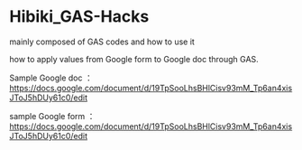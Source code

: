 # Hibiki_GAS-Hacks
mainly composed of GAS codes and how to use it



how to apply values from Google form to Google doc through GAS.

Sample Google doc ： https://docs.google.com/document/d/19TpSooLhsBHlCisv93mM_Tp6an4xisJToJ5hDUy61c0/edit

sample Google form ：　https://docs.google.com/document/d/19TpSooLhsBHlCisv93mM_Tp6an4xisJToJ5hDUy61c0/edit
